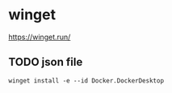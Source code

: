 # winget

https://winget.run/

## TODO json file

```
winget install -e --id Docker.DockerDesktop
```
